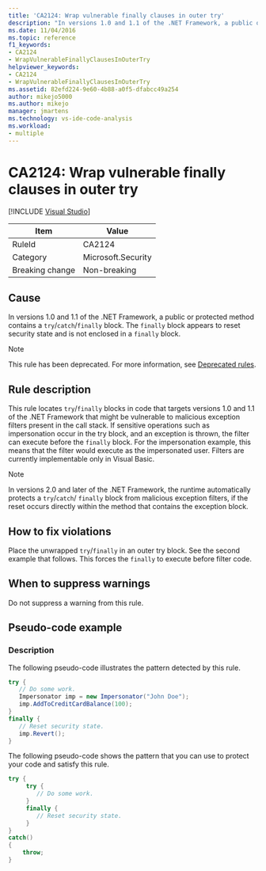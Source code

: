 ```yaml
---
title: 'CA2124: Wrap vulnerable finally clauses in outer try'
description: "In versions 1.0 and 1.1 of the .NET Framework, a public or protected method contains a try/catch/finally block. The finally block appears to reset security state and is not enclosed in a finally block."
ms.date: 11/04/2016
ms.topic: reference
f1_keywords:
- CA2124
- WrapVulnerableFinallyClausesInOuterTry
helpviewer_keywords:
- CA2124
- WrapVulnerableFinallyClausesInOuterTry
ms.assetid: 82efd224-9e60-4b88-a0f5-dfabcc49a254
author: mikejo5000
ms.author: mikejo
manager: jmartens
ms.technology: vs-ide-code-analysis
ms.workload:
- multiple
---
```

# CA2124: Wrap vulnerable finally clauses in outer try

 [!INCLUDE [Visual Studio](~/includes/applies-to-version/vs-not-mac.md)]

|Item|Value|
|-|-|
|RuleId|CA2124|
|Category|Microsoft.Security|
|Breaking change|Non-breaking|

## Cause
In versions 1.0 and 1.1 of the .NET Framework, a public or protected method contains a `try`/`catch`/`finally` block. The `finally` block appears to reset security state and is not enclosed in a `finally` block.

> [!NOTE]
> This rule has been deprecated. For more information, see [Deprecated rules](fxcop-unported-deprecated-rules.md).

## Rule description
This rule locates `try`/`finally` blocks in code that targets versions 1.0 and 1.1 of the .NET Framework that might be vulnerable to malicious exception filters present in the call stack. If sensitive operations such as impersonation occur in the try block, and an exception is thrown, the filter can execute before the `finally` block. For the impersonation example, this means that the filter would execute as the impersonated user. Filters are currently implementable only in Visual Basic.

> [!NOTE]
> In versions 2.0 and later of the .NET Framework, the runtime automatically protects a `try`/`catch`/ `finally` block from malicious exception filters, if the reset occurs directly within the method that contains the exception block.

## How to fix violations
Place the unwrapped `try`/`finally` in an outer try block. See the second example that follows. This forces the `finally` to execute before filter code.

## When to suppress warnings
Do not suppress a warning from this rule.

## Pseudo-code example

### Description

The following pseudo-code illustrates the pattern detected by this rule.

```csharp
try {
   // Do some work.
   Impersonator imp = new Impersonator("John Doe");
   imp.AddToCreditCardBalance(100);
}
finally {
   // Reset security state.
   imp.Revert();
}
```

The following pseudo-code shows the pattern that you can use to protect your code and satisfy this rule.

```csharp
try {
     try {
        // Do some work.
     }
     finally {
        // Reset security state.
     }
}
catch()
{
    throw;
}
```
